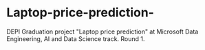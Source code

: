 # Laptop-price-prediction-
DEPI Graduation project "Laptop price prediction" at Microsoft Data Engineering, AI and Data Science track. Round 1.
